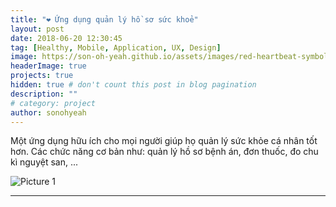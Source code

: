 ```yaml
---
title: "❤️ Ứng dụng quản lý hồ sơ sức khoẻ"
layout: post
date: 2018-06-20 12:30:45
tag: [Healthy, Mobile, Application, UX, Design]
image: https://son-oh-yeah.github.io/assets/images/red-heartbeat-symbol-graphic-illustration_53876-8061.jpg
headerImage: true
projects: true
hidden: true # don't count this post in blog pagination
description: ""
# category: project
author: sonohyeah
---
```


Một ứng dụng hữu ích cho mọi người giúp họ quản lý sức khỏe cá nhân tốt hơn. Các chức năng cơ bản như: quản lý hồ sơ bệnh án, đơn thuốc, đo chu kì nguyệt san, ...

![Picture 1](https://mir-s3-cdn-cf.behance.net/project_modules/fs/39376172499537.5be9c3b6d7ef7.png)

---



